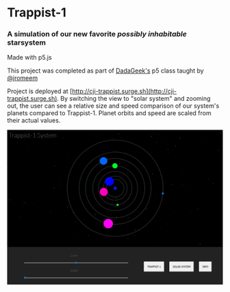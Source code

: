 # Trappist-1
### A simulation of our new favorite *possibly inhabitable* starsystem

Made with p5.js

This project was completed as part of [DadaGeek's](http://www.dadageek.com/) p5 class taught by [@jromeem](https://github.com/jromeem)

Project is deployed at [http://cji-trappist.surge.sh](http://cji-trappist.surge.sh). By switching the view to "solar system" and zooming out, the user can see a relative size and speed comparison of our system's planets compared to Trappist-1.  Planet orbits and speed are scaled from their actual values.

![image of app](https://github.com/peechiz/trappist/blob/master/trapppist.png)
